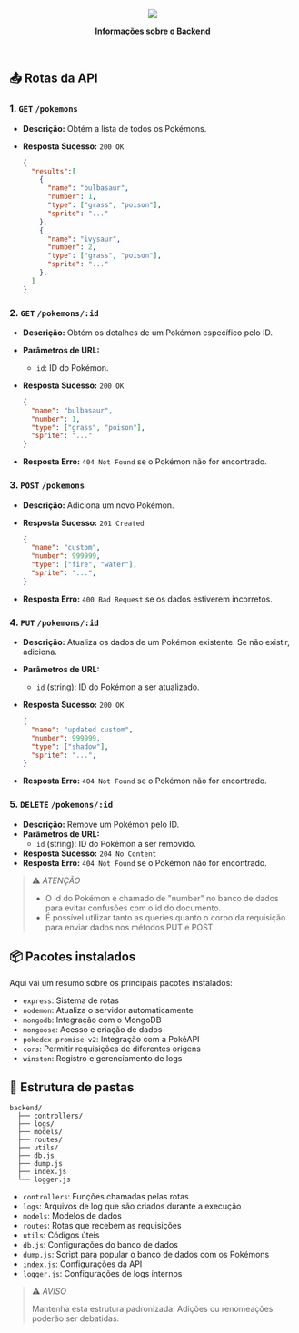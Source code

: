 
<p align="center">
  <img src="https://upload.wikimedia.org/wikipedia/commons/9/98/International_Pok%C3%A9mon_logo.svg" />
  
</p>
<p align="center">
  <strong>Informações sobre o Backend</strong>
</p>
<br/>

## 📤 Rotas da API

### **1. `GET` `/pokemons`**

- **Descrição:** Obtém a lista de todos os Pokémons.
- **Resposta Sucesso:** `200 OK`

  ```json
  {
    "results":[
      {
        "name": "bulbasaur",
        "number": 1,
        "type": ["grass", "poison"],
        "sprite": "..."
      },
      {
        "name": "ivysaur",
        "number": 2,
        "type": ["grass", "poison"],
        "sprite": "..."
      },
    ]
  }
  ```

### **2. `GET` `/pokemons/:id`**

- **Descrição:** Obtém os detalhes de um Pokémon específico pelo ID.
- **Parâmetros de URL:**
  - `id`: ID do Pokémon.
- **Resposta Sucesso:** `200 OK`

  ```json
  {
    "name": "bulbasaur",
    "number": 1,
    "type": ["grass", "poison"],
    "sprite": "..."
  }
  ```

- **Resposta Erro:** `404 Not Found` se o Pokémon não for encontrado.

### **3. `POST` `/pokemons`**

- **Descrição:** Adiciona um novo Pokémon.
- **Resposta Sucesso:** `201 Created`

  ```json
  {
    "name": "custom",
    "number": 999999,
    "type": ["fire", "water"],
    "sprite": "...",
  }
  ```

- **Resposta Erro:** `400 Bad Request` se os dados estiverem incorretos.

### **4. `PUT` `/pokemons/:id`**

- **Descrição:** Atualiza os dados de um Pokémon existente. Se não existir, adiciona.
- **Parâmetros de URL:**
  - `id` (string): ID do Pokémon a ser atualizado.

- **Resposta Sucesso:** `200 OK`

  ```json
  {
    "name": "updated custom",
    "number": 999999,
    "type": ["shadow"],
    "sprite": "...",
  }
  ```

- **Resposta Erro:** `404 Not Found` se o Pokémon não for encontrado.

### **5. `DELETE` `/pokemons/:id`**

- **Descrição:** Remove um Pokémon pelo ID.
- **Parâmetros de URL:**
  - `id` (string): ID do Pokémon a ser removido.
- **Resposta Sucesso:** `204 No Content`
- **Resposta Erro:** `404 Not Found` se o Pokémon não for encontrado.

> ⚠️ *ATENÇÃO*
>
> - O id do Pokémon é chamado de "number" no banco de dados para evitar confusões com o id do documento.
> - É possível utilizar tanto as queries quanto o corpo da requisição para enviar dados nos métodos PUT e POST.

## 📦 Pacotes instalados

Aqui vai um resumo sobre os principais pacotes instalados:

- `express`: Sistema de rotas
- `nodemon`: Atualiza o servidor automaticamente
- `mongodb`: Integração com o MongoDB
- `mongoose`: Acesso e criação de dados
- `pokedex-promise-v2`: Integração com a PokéAPI
- `cors`: Permitir requisições de diferentes origens
- `winston`: Registro e gerenciamento de logs

## 📂 Estrutura de pastas

```file-tree
backend/
  ├── controllers/
  ├── logs/
  ├── models/
  ├── routes/
  ├── utils/
  ├── db.js
  ├── dump.js
  ├── index.js
  └── logger.js
```

- `controllers`: Funções chamadas pelas rotas
- `logs`: Arquivos de log que são criados durante a execução
- `models`: Modelos de dados
- `routes`: Rotas que recebem as requisições
- `utils`: Códigos úteis
- `db.js`: Configurações do banco de dados
- `dump.js`: Script para popular o banco de dados com os Pokémons
- `index.js`: Configurações da API
- `logger.js`: Configurações de logs internos

> ⚠️ *AVISO*
>
> Mantenha esta estrutura padronizada.
> Adições ou renomeações poderão ser debatidas.
